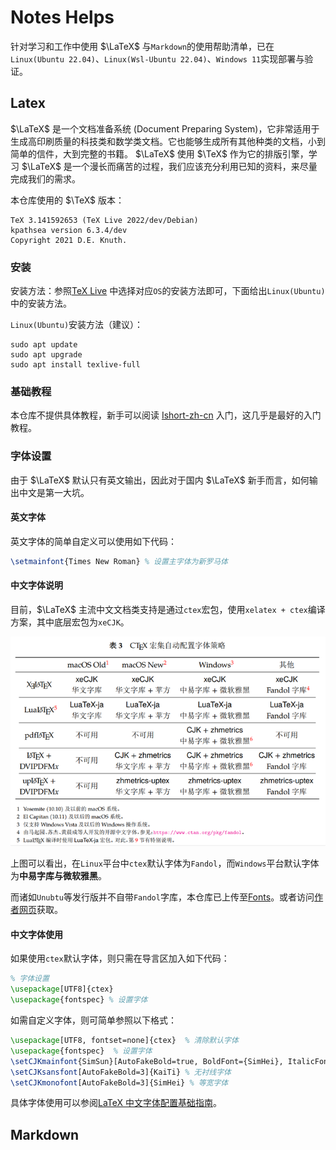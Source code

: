 # Notes Helps

针对学习和工作中使用 $\LaTeX$ 与`Markdown`的使用帮助清单，已在`Linux(Ubuntu 22.04)`、`Linux(Wsl-Ubuntu 22.04)`、`Windows 11`实现部署与验证。

## Latex

$\LaTeX$ 是一个文档准备系统 (Document Preparing System)，它非常适用于生成高印刷质量的科技类和数学类文档。它也能够生成所有其他种类的文档，小到简单的信件，大到完整的书籍。 $\LaTeX$ 使用 $\TeX$ 作为它的排版引擎，学习 $\LaTeX$ 是一个漫长而痛苦的过程，我们应该充分利用已知的资料，来尽量完成我们的需求。

本仓库使用的 $\TeX$ 版本：

```shell
TeX 3.141592653 (TeX Live 2022/dev/Debian)
kpathsea version 6.3.4/dev
Copyright 2021 D.E. Knuth.
```

### 安装

安装方法：参照[TeX Live](https://tug.org/texlive/) 中选择对应`OS`的安装方法即可，下面给出`Linux(Ubuntu)`中的安装方法。

`Linux(Ubuntu)`安装方法（建议）：

```shell
sudo apt update
sudo apt upgrade
sudo apt install texlive-full
```

### 基础教程

本仓库不提供具体教程，新手可以阅读 [Ishort-zh-cn](https://mirror-hk.koddos.net/CTAN/info/lshort/chinese/lshort-zh-cn.pdf) 入门，这几乎是最好的入门教程。

### 字体设置

由于 $\LaTeX$ 默认只有英文输出，因此对于国内 $\LaTeX$ 新手而言，如何输出中文是第一大坑。

#### 英文字体

英文字体的简单自定义可以使用如下代码：

```tex
\setmainfont{Times New Roman} % 设置主字体为新罗马体
```

#### 中文字体说明

目前，$\LaTeX$ 主流中文文档类支持是通过`ctex`宏包，使用`xelatex + ctex`编译方案，其中底层宏包为`xeCJK`。

![img](./assets/v2-e4cf970e43c99612d27491fe9fe7b2d2_720w.png)

上图可以看出，在`Linux`平台中`ctex`默认字体为`Fandol`，而`Windows`平台默认字体为**中易字库与微软雅黑**。

而诸如`Unubtu`等发行版并不自带`Fandol`字库，本仓库已上传至[Fonts](https://github.com/3000ye/Notes-tools/tree/main/Fonts)。或者访问[作者网页](https://www.ctan.org/pkg/fandol)获取。

#### 中文字体使用

如果使用`ctex`默认字体，则只需在导言区加入如下代码：

```tex
% 字体设置
\usepackage[UTF8]{ctex}
\usepackage{fontspec} % 设置字体
```

如需自定义字体，则可简单参照以下格式：

```tex
\usepackage[UTF8, fontset=none]{ctex}  % 清除默认字体
\usepackage{fontspec}  % 设置字体
\setCJKmainfont{SimSun}[AutoFakeBold=true, BoldFont={SimHei}, ItalicFont={KaiTi}]  % 正文字体
\setCJKsansfont[AutoFakeBold=3]{KaiTi} % 无衬线字体
\setCJKmonofont[AutoFakeBold=3]{SimHei} % 等宽字体
```

具体字体使用可以参阅[LaTeX 中文字体配置基础指南](https://zhuanlan.zhihu.com/p/538459335)。

## Markdown







